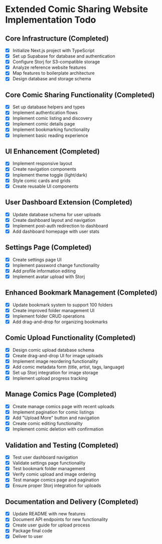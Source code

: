 # Extended Comic Sharing Website Implementation Todo

## Core Infrastructure (Completed)
- [x] Initialize Next.js project with TypeScript
- [x] Set up Supabase for database and authentication
- [x] Configure Storj for S3-compatible storage
- [x] Analyze reference website features
- [x] Map features to boilerplate architecture
- [x] Design database and storage schema

## Core Comic Sharing Functionality (Completed)
- [x] Set up database helpers and types
- [x] Implement authentication flows
- [x] Implement comic listing and discovery
- [x] Implement comic details page
- [x] Implement bookmarking functionality
- [x] Implement basic reading experience

## UI Enhancement (Completed)
- [x] Implement responsive layout
- [x] Create navigation components
- [x] Implement theme toggle (light/dark)
- [x] Style comic cards and grids
- [x] Create reusable UI components

## User Dashboard Extension (Completed)
- [x] Update database schema for user uploads
- [x] Create dashboard layout and navigation
- [x] Implement post-auth redirection to dashboard
- [x] Add dashboard homepage with user stats

## Settings Page (Completed)
- [x] Create settings page UI
- [x] Implement password change functionality
- [x] Add profile information editing
- [x] Implement avatar upload with Storj

## Enhanced Bookmark Management (Completed)
- [x] Update bookmark system to support 100 folders
- [x] Create improved folder management UI
- [x] Implement folder CRUD operations
- [x] Add drag-and-drop for organizing bookmarks

## Comic Upload Functionality (Completed)
- [x] Design comic upload database schema
- [x] Create drag-and-drop UI for image uploads
- [x] Implement image reordering functionality
- [x] Add comic metadata form (title, artist, tags, language)
- [x] Set up Storj integration for image storage
- [x] Implement upload progress tracking

## Manage Comics Page (Completed)
- [x] Create manage comics page with recent uploads
- [x] Implement pagination for comic listings
- [x] Add "Upload More" button and navigation
- [x] Create comic editing functionality
- [x] Implement comic deletion with confirmation

## Validation and Testing (Completed)
- [x] Test user dashboard navigation
- [x] Validate settings page functionality
- [x] Test bookmark folder management
- [x] Verify comic upload and image ordering
- [x] Test manage comics page and pagination
- [x] Ensure proper Storj integration for uploads

## Documentation and Delivery (Completed)
- [x] Update README with new features
- [x] Document API endpoints for new functionality
- [x] Create user guide for upload process
- [x] Package final code
- [x] Deliver to user
